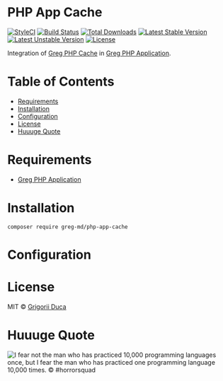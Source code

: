# PHP App Cache

[![StyleCI](https://styleci.io/repos/00000000/shield?style=flat)](https://styleci.io/repos/00000000)
[![Build Status](https://travis-ci.org/greg-md/php-app-cache.svg)](https://travis-ci.org/greg-md/php-app-cache)
[![Total Downloads](https://poser.pugx.org/greg-md/php-app-cache/d/total.svg)](https://packagist.org/packages/greg-md/php-app-cache)
[![Latest Stable Version](https://poser.pugx.org/greg-md/php-app-cache/v/stable.svg)](https://packagist.org/packages/greg-md/php-app-cache)
[![Latest Unstable Version](https://poser.pugx.org/greg-md/php-app-cache/v/unstable.svg)](https://packagist.org/packages/greg-md/php-app-cache)
[![License](https://poser.pugx.org/greg-md/php-app-cache/license.svg)](https://packagist.org/packages/greg-md/php-app-cache)

Integration of [Greg PHP Cache](https://github.com/greg-md/php-cache) in [Greg PHP Application](https://github.com/greg-md/php-app).

# Table of Contents

* [Requirements](#requirements)
* [Installation](#installation)
* [Configuration](#configuration)
* [License](#license)
* [Huuuge Quote](#huuuge-quote)

# Requirements

* [Greg PHP Application](https://github.com/greg-md/php-app)

# Installation

`composer require greg-md/php-app-cache`

# Configuration

# License

MIT © [Grigorii Duca](http://greg.md)

# Huuuge Quote

![I fear not the man who has practiced 10,000 programming languages once, but I fear the man who has practiced one programming language 10,000 times. &copy; #horrorsquad](http://greg.md/huuuge-quote-fb.jpg)
